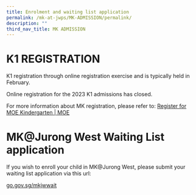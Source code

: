 ```yaml
---
title: Enrolment and waiting list application
permalink: /mk-at-jwps/MK-ADMISSION/permalink/
description: ""
third_nav_title: MK ADMISSION
---
```

# K1 REGISTRATION

K1 registration through online registration exercise and is typically held in February.

Online registration for the 2023 K1 admissions has closed. 

For more information about MK registration, please refer to: 
[Register for MOE Kindergarten | MOE](https://www.moe.gov.sg/preschool/moe-kindergarten/register/)

# MK@Jurong West Waiting List application


If you wish to enroll your child in MK@Jurong West, please submit your waiting list application via this url:

[go.gov.sg/mkjwwait](http://go.gov.sg/mkjwwait)